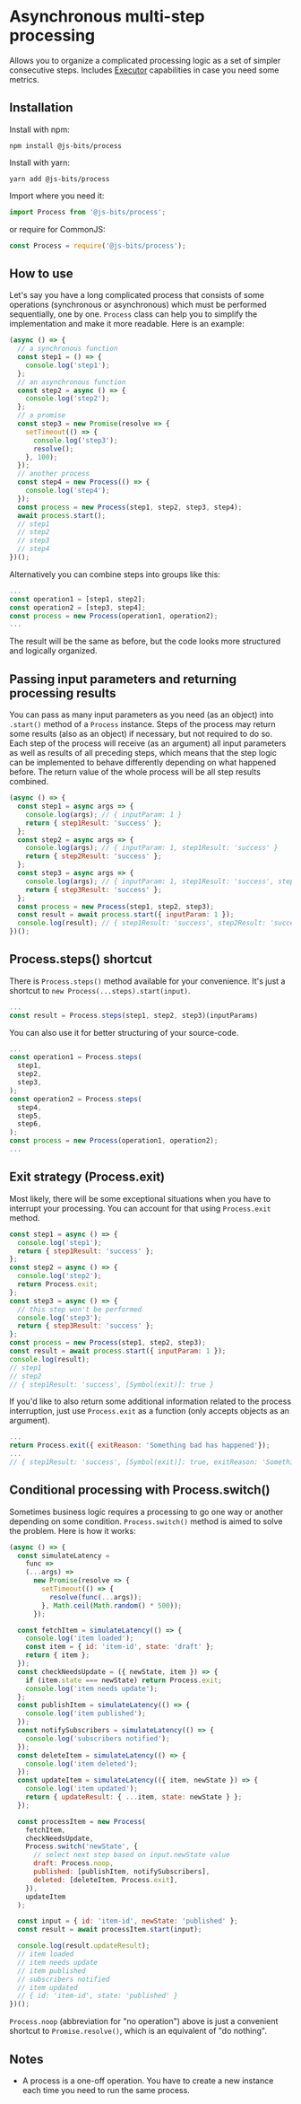 # Asynchronous multi-step processing

Allows you to organize a complicated processing logic as a set of simpler consecutive steps. Includes [Executor](https://www.npmjs.com/package/@js-bits/executor) capabilities in case you need some metrics.

## Installation

Install with npm:

```
npm install @js-bits/process
```

Install with yarn:

```
yarn add @js-bits/process
```

Import where you need it:

```javascript
import Process from '@js-bits/process';
```

or require for CommonJS:

```javascript
const Process = require('@js-bits/process');
```

## How to use

Let's say you have a long complicated process that consists of some operations (synchronous or asynchronous) which must be performed sequentially, one by one. `Process` class can help you to simplify the implementation and make it more readable. Here is an example:

```javascript
(async () => {
  // a synchronous function
  const step1 = () => {
    console.log('step1');
  };
  // an asynchronous function
  const step2 = async () => {
    console.log('step2');
  };
  // a promise
  const step3 = new Promise(resolve => {
    setTimeout(() => {
      console.log('step3');
      resolve();
    }, 100);
  });
  // another process
  const step4 = new Process(() => {
    console.log('step4');
  });
  const process = new Process(step1, step2, step3, step4);
  await process.start();
  // step1
  // step2
  // step3
  // step4
})();
```

Alternatively you can combine steps into groups like this:

```javascript
...
const operation1 = [step1, step2];
const operation2 = [step3, step4];
const process = new Process(operation1, operation2);
...
```

The result will be the same as before, but the code looks more structured and logically organized.

## Passing input parameters and returning processing results

You can pass as many input parameters as you need (as an object) into `.start()` method of a `Process` instance.
Steps of the process may return some results (also as an object) if necessary, but not required to do so.
Each step of the process will receive (as an argument) all input parameters as well as results of all preceding steps,
which means that the step logic can be implemented to behave differently depending on what happened before.
The return value of the whole process will be all step results combined.

```javascript
(async () => {
  const step1 = async args => {
    console.log(args); // { inputParam: 1 }
    return { step1Result: 'success' };
  };
  const step2 = async args => {
    console.log(args); // { inputParam: 1, step1Result: 'success' }
    return { step2Result: 'success' };
  };
  const step3 = async args => {
    console.log(args); // { inputParam: 1, step1Result: 'success', step2Result: 'success' }
    return { step3Result: 'success' };
  };
  const process = new Process(step1, step2, step3);
  const result = await process.start({ inputParam: 1 });
  console.log(result); // { step1Result: 'success', step2Result: 'success', step3Result: 'success' }
})();
```

## Process.steps() shortcut

There is `Process.steps()` method available for your convenience.
It's just a shortcut to `new Process(...steps).start(input)`.

```javascript
...
const result = Process.steps(step1, step2, step3)(inputParams)
```

You can also use it for better structuring of your source-code.

```javascript
...
const operation1 = Process.steps(
  step1,
  step2,
  step3,
);
const operation2 = Process.steps(
  step4,
  step5,
  step6,
);
const process = new Process(operation1, operation2);
...
```

## Exit strategy (Process.exit)

Most likely, there will be some exceptional situations when you have to interrupt your processing.
You can account for that using `Process.exit` method.

```javascript
const step1 = async () => {
  console.log('step1');
  return { step1Result: 'success' };
};
const step2 = async () => {
  console.log('step2');
  return Process.exit;
};
const step3 = async () => {
  // this step won't be performed
  console.log('step3');
  return { step3Result: 'success' };
};
const process = new Process(step1, step2, step3);
const result = await process.start({ inputParam: 1 });
console.log(result);
// step1
// step2
// { step1Result: 'success', [Symbol(exit)]: true }
```

If you'd like to also return some additional information related to the process interruption,
just use `Process.exit` as a function (only accepts objects as an argument).

```javascript
...
return Process.exit({ exitReason: 'Something bad has happened'});
...
// { step1Result: 'success', [Symbol(exit)]: true, exitReason: 'Something bad has happened' }
```

## Conditional processing with Process.switch()

Sometimes business logic requires a processing to go one way or another depending on some condition.
`Process.switch()` method is aimed to solve the problem. Here is how it works:

```javascript
(async () => {
  const simulateLatency =
    func =>
    (...args) =>
      new Promise(resolve => {
        setTimeout(() => {
          resolve(func(...args));
        }, Math.ceil(Math.random() * 500));
      });

  const fetchItem = simulateLatency(() => {
    console.log('item loaded');
    const item = { id: 'item-id', state: 'draft' };
    return { item };
  });
  const checkNeedsUpdate = ({ newState, item }) => {
    if (item.state === newState) return Process.exit;
    console.log('item needs update');
  };
  const publishItem = simulateLatency(() => {
    console.log('item published');
  });
  const notifySubscribers = simulateLatency(() => {
    console.log('subscribers notified');
  });
  const deleteItem = simulateLatency(() => {
    console.log('item deleted');
  });
  const updateItem = simulateLatency(({ item, newState }) => {
    console.log('item updated');
    return { updateResult: { ...item, state: newState } };
  });

  const processItem = new Process(
    fetchItem,
    checkNeedsUpdate,
    Process.switch('newState', {
      // select next step based on input.newState value
      draft: Process.noop,
      published: [publishItem, notifySubscribers],
      deleted: [deleteItem, Process.exit],
    }),
    updateItem
  );

  const input = { id: 'item-id', newState: 'published' };
  const result = await processItem.start(input);

  console.log(result.updateResult);
  // item loaded
  // item needs update
  // item published
  // subscribers notified
  // item updated
  // { id: 'item-id', state: 'published' }
})();
```

`Process.noop` (abbreviation for "no operation") above is just a convenient shortcut to `Promise.resolve()`, which is an equivalent of "do nothing".

## Notes

- A process is a one-off operation. You have to create a new instance each time you need to run the same process.
